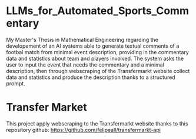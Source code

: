 # LLMs_for_Automated_Sports_Commentary
My Master's Thesis in Mathematical Engineering regarding the developement of an AI systems able to generate textual comments of a footbal match from minimal event description, providing in the commentary data and statistics about team and players involved.
The system asks the user to input the event that needs the commentary and a minimal description, then through webscraping of the Transfermarkt website collect data and statistics and produce the description thanks to a structured prompt.

# Transfer Market
This project apply webscraping to the Transfermarkt website thanks to this repository github: https://github.com/felipeall/transfermarkt-api




